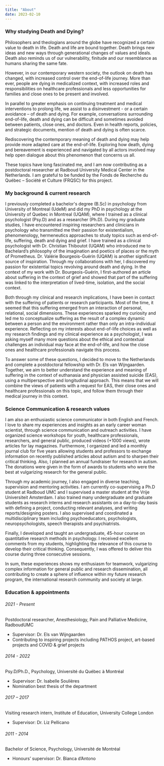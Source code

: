 ```yaml
---
title: "About"
date: 2023-02-10
---
```


### Why studying Death and Dying? 
Philosophers and theologians around the globe have recognized a certain value to death in life. Death and life are bound together. Death brings new ideas and new ways through generational changes of values and ideals. Death also reminds us of our vulnerability, finitude and our resemblance as humans sharing the same fate. 

However, in our contemporary western society, the outlook on death has changed, with increased control over the end-of-life journey. More than ever, people are dying in medicalized context, with increased roles and responsibilities on healthcare professionals and less opportunities for families and close ones to be present and involved. 

In parallel to greater emphasis on continuing treatment and medical interventions to prolong life, we assist to a disinvestment - or a certain avoidance – of death and dying. For example, conversations surrounding end-of-life, death and dying can be difficult and sometimes avoided between patients, close ones, and doctors. Even in health reports, policies, and strategic documents, mention of death and dying is often scarce. 

Rediscovering the contemporary meaning of death and dying may help provide more adapted care at the end-of-life. Exploring how death, dying and bereavement is experienced and navigated by all actors involved may help open dialogue about this phenomenon that concerns us all. 

These topics have long fascinated me, and I am now contributing as a postdoctoral researcher at Radboud University Medical Center in the Netherlands. I am grateful to be funded by the Fonds de Recherche du Québec – Société et Culture (FRQSC) for this project. 

### My background & current research
I previously completed a bachelor's degree (B.Sc) in psychology from University of Montreal (UdeM) and did my PhD in psychology at the University of Quebec in Montreal (UQAM), where I trained as a clinical psychologist (Psy.D) and as a researcher (Ph.D). During my graduate studies, I have encountered inspiring researchers and clinicians in psychology who transmitted me their passion for existentialism, phenomenology, hermeneutics approaches to study topics such as end-of-life, suffering, death and dying and grief. I have trained as a clinical psychologist with Dr. Christian Thiboutot (UQAM) who introduced me to Bachelard’s philosophy of the imagination and poetics of places or the myth of Prometheus. Dr. Valérie Bourgeois-Guérin (UQAM) is another significant source of inspiration. Through my collaborations with her, I discovered my passion for existential topics revolving around death and dying. In the context of my work with Dr. Bourgeois-Guérin, I first-authored an article about suffering in the context of grief and showed that part of the suffering was linked to the interpretation of lived-time, isolation, and the social context. 

Both through my clinical and research implications, I have been in contact with the suffering of patients or research participants. Most of the time, it seemed that this suffering emerged from an interaction of personal, relational, social dimensions. These experiences sparked my curiosity and led me to conceptualize suffering as the result of a complex dynamic between a person and the environment rather than only an intra-individual experience. Reflecting on my interests about end-of-life choices as well as my research findings and my clinical experience as a psychologist, I was asking myself many more questions about the ethical and contextual challenges an individual may face at the end-of-life, and how the close ones and healthcare professionals navigate this process. 

To answer some of these questions, I decided to move to the Netherlands and complete a postdoctoral fellowship with Dr. Els van Wijngaarden. Together, we aim to better understand the experience and meaning of suffering in the context of euthanasia and physician assisted suicide (EAS), using a multiperspective and longitudinal approach. This means that we will combine the views of patients with a request for EAS, their close ones and healthcare professionals on this topic, and follow them through their medical journey in this context. 

### Science Communication & research values
I am also an enthusiastic science communicator in both English and French. I love to share my experiences and insights as an early career woman scientist, through science communication and outreach activities. I have organized science workshops for youth, healthcare professionals, researchers, and general public, produced videos (+1000 views), wrote articles for lay magazines. Furthermore, I organized and led a monthly journal club for five years allowing students and professors to exchange information on recently published articles about autism and to sharpen their critical thinking. Also, I planned an annual fundraiser for research in autism. The donations were given in the form of awards to students who were the best at vulgarizing research for the general public.

Through my academic journey, I also engaged in diverse teaching, supervision and mentoring activities. I am currently co-supervising a Ph.D student at Radboud UMC and I supervised a master student at the Vrije Universiteit Amsterdam. I also trained many undergraduate and graduate students as research interns and research assistants on a day-to-day basis with defining a project, conducting relevant analyses, and writing reports/designing posters. I also supervised and coordinated a multidisciplinary team including psychoeducators, psychologists, neuropsychologists, speech therapists and psychiatrists.

Finally, I developed and taught an undergraduate, 45-hour course on quantitative research methods in psychology. I received excellent comments from my students, highlighting the relevance of this course to develop their critical thinking. Consequently, I was offered to deliver this course during three consecutive sessions. 

In sum, these experiences shows my enthusiasm for teamwork, vulgarizing complex information for general public and research dissemination, all contributing to create a sphere of influence within my future research program, the international research community and society at large.


### Education & appointments
###### 2021 - Present 
Postdoctoral researcher, Anesthesiology, Pain and Palliative Medicine, RadboudUMC 
- Supervisor: Dr. Els van Wijngaarden
- Contributing to inspiring projects including PATHOS project, art-based projects and COVID & grief projects

###### 2014 - 2022
Psy.D/Ph.D., Psychology, Université du Québec à Montréal 
- Supervisor: Dr. Isabelle Soulières
- Nomination best thesis of the department    
                       
###### 2017 – 2017 
Visiting research intern, Institute of Education, University College London 
- Supervisor: Dr. Liz Pellicano

###### 2011 - 2014
Bachelor of Science, Psychology, Université de Montréal 
- Honours’ supervisor: Dr. Bianca d’Antono
